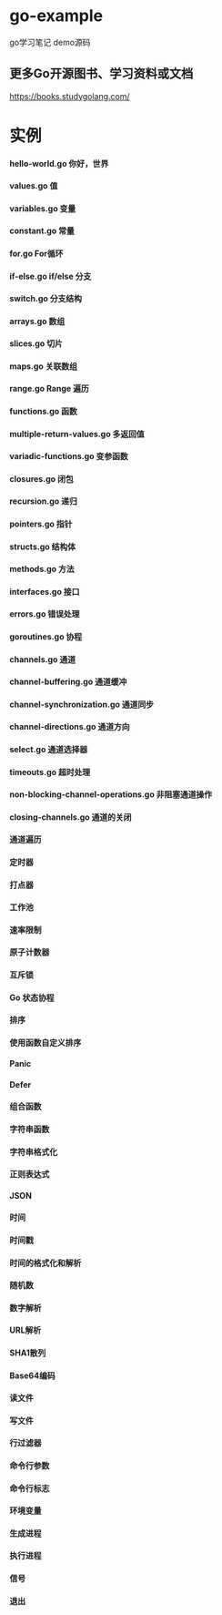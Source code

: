 # go-example
go学习笔记 demo源码

## 更多Go开源图书、学习资料或文档
https://books.studygolang.com/

# 实例
#### hello-world.go  你好，世界
#### values.go       值
#### variables.go    变量
#### constant.go     常量
#### for.go          For循环
#### if-else.go      if/else 分支
#### switch.go       分支结构
#### arrays.go       数组
#### slices.go       切片
#### maps.go         关联数组
#### range.go        Range 遍历
#### functions.go    函数
#### multiple-return-values.go  多返回值
#### variadic-functions.go      变参函数
#### closures.go                闭包
#### recursion.go  递归
#### pointers.go  指针
#### structs.go 结构体
#### methods.go 方法
#### interfaces.go 接口
#### errors.go 错误处理
#### goroutines.go 协程
#### channels.go 通道
#### channel-buffering.go 通道缓冲
#### channel-synchronization.go 通道同步
#### channel-directions.go 通道方向
#### select.go  通道选择器
#### timeouts.go  超时处理
#### non-blocking-channel-operations.go 非阻塞通道操作
#### closing-channels.go 通道的关闭
#### 通道遍历
#### 定时器
#### 打点器
#### 工作池
#### 速率限制
#### 原子计数器
#### 互斥锁
#### Go 状态协程
#### 排序
#### 使用函数自定义排序
#### Panic
#### Defer
#### 组合函数
#### 字符串函数
#### 字符串格式化
#### 正则表达式
#### JSON
#### 时间
#### 时间戳
#### 时间的格式化和解析
#### 随机数
#### 数字解析
#### URL解析
#### SHA1散列
#### Base64编码
#### 读文件
#### 写文件
#### 行过滤器
#### 命令行参数
#### 命令行标志
#### 环境变量
#### 生成进程
#### 执行进程
#### 信号
#### 退出